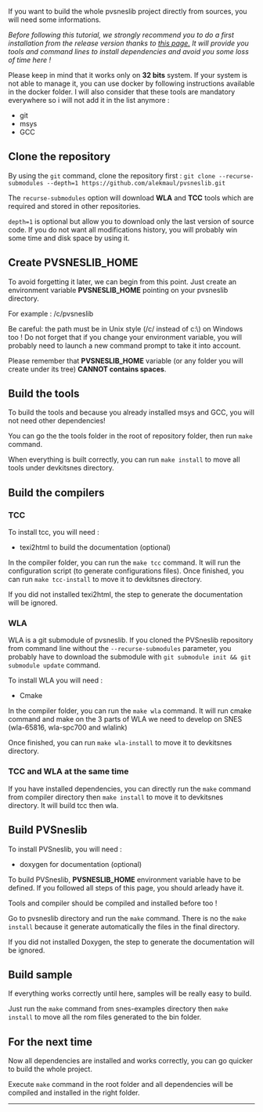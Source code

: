 If you want to build the whole pvsneslib project directly from sources, you will need some informations.

_Before following this tutorial, we strongly recommend you to do a first installation from the release version thanks to [this page.](https://github.com/alekmaul/pvsneslib/wiki/Installation)_
_It will provide you tools and command lines to install dependencies and avoid you some loss of time here !_

Please keep in mind that it works only on **32 bits** system. If your system is not able to manage it, you can use docker by following instructions available in the docker folder.
I will also consider that these tools are mandatory everywhere so i will not add it in the list anymore :

  * git
  * msys
  * GCC

## Clone the repository

By using the `git` command, clone the repository first :
`git clone --recurse-submodules --depth=1 https://github.com/alekmaul/pvsneslib.git`

The `recurse-submodules` option will download **WLA** and **TCC** tools which are required and stored in other repositories.

`depth=1` is optional but allow you to download only the last version of source code. If you do not want all modifications history, you will probably win some time and disk space by using it.

## Create PVSNESLIB_HOME

To avoid forgetting it later, we can begin from this point. Just create an environment variable **PVSNESLIB_HOME**
pointing on your pvsneslib directory.

For example : /c/pvsneslib

Be careful: the path must be in Unix style (/c/ instead of c:\\) on Windows too !
Do not forget that if you change your environment variable, you will probably need to launch a new command prompt
to take it into account.

Please remember that **PVSNESLIB_HOME** variable (or any folder you will create under its tree) **CANNOT contains spaces**.

## Build the tools

To build the tools and because you already installed msys and GCC, you will not need other dependencies!

You can go the the tools folder in the root of repository folder, then run `make` command.

When everything is built correctly, you can run `make install` to move all tools under devkitsnes directory.

## Build the compilers

### TCC

To install tcc, you will need :

 * texi2html to build the documentation (optional)

In the compiler folder, you can run the `make tcc` command. It will run the configuration script (to generate configurations files).
Once finished, you can run `make tcc-install` to move it to devkitsnes directory.

If you did not installed texi2html, the step to generate the documentation will be ignored.

### WLA

WLA is a git submodule of pvsneslib. If you cloned the PVSneslib repository from command line without the `--recurse-submodules` parameter, you probably have to download the submodule with `git submodule init && git submodule update` command.

To install WLA you will need :

* Cmake

In the compiler folder, you can run the `make wla` command.
It will run cmake command and make on the 3 parts of WLA we need to develop on SNES (wla-65816, wla-spc700 and wlalink)

Once finished, you can run `make wla-install` to move it to devkitsnes directory.


### TCC and WLA at the same time

If you have installed dependencies, you can directly run the `make` command from compiler directory then `make install` to move it to devkitsnes directory.
It will build tcc then wla.


## Build PVSneslib

To install PVSneslib, you will need :

 * doxygen for documentation (optional)

To build PVSneslib, **PVSNESLIB_HOME** environment variable have to be defined. If you followed all steps of this page, you should arleady have it.

Tools and compiler should be compiled and installed before too !

Go to pvsneslib directory and run the `make` command. There is no the `make install` because it generate automatically the files in the final directory.

If you did not installed Doxygen, the step to generate the documentation will be ignored.


## Build sample

If everything works correctly until here, samples will be really easy to build.

Just run the `make` command from snes-examples directory then `make install` to move all the rom files generated to the bin folder.

## For the next time

Now all dependencies are installed and works correctly, you can go quicker to build the whole project.

Execute `make` command in the root folder and all dependencies will be compiled and installed in the right folder.

****